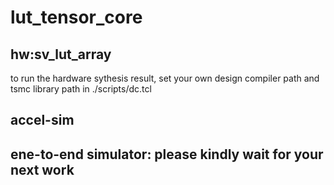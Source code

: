 # lut_tensor_core

## hw:sv_lut_array
to run the hardware sythesis result, 
set your own design compiler path and tsmc library path in ./scripts/dc.tcl

## accel-sim


## ene-to-end simulator: please kindly wait for your next work

